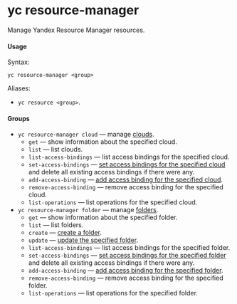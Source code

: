 # yc resource-manager

Manage Yandex Resource Manager resources.

#### Usage

Syntax:

`yc resource-manager <group>`

Aliases:

- `yc resource <group>`.

#### Groups

- `yc resource-manager cloud` — manage [clouds](../../../resource-manager/concepts/resources-hierarchy.md#cloud).
    - `get` — show information about the specified cloud.
    - `list` — list clouds.
    - `list-access-bindings` — list access bindings for the specified cloud.
    - `set-access-bindings` — [set access bindings for the specified cloud](../../../resource-manager/operations/cloud/set-access-bindings.md#multiple-roles) and delete all existing access bindings if there were any.
    - `add-access-binding` — [add access binding for the specified cloud](../../../resource-manager/operations/cloud/set-access-bindings.md).
    - `remove-access-binding` — remove access binding for the specified cloud.
    - `list-operations` — list operations for the specified cloud.
- `yc resource-manager folder` — manage [folders](../../../resource-manager/concepts/resources-hierarchy.md#folder).
    - `get` — show information about the specified folder.
    - `list` — list folders.
    - `create` — [create a folder](../../../resource-manager/operations/folder/create.md).
    - `update` — [update the specified folder](../../../resource-manager/operations/folder/update.md).
    - `list-access-bindings` — list access bindings for the specified folder.
    - `set-access-bindings` — [set access bindings for the specified folder](../../../resource-manager/operations/folder/set-access-bindings.md#multiple-roles) and delete all existing access bindings if there were any.
    - `add-access-binding` — [add access binding for the specified folder](../../../resource-manager/operations/folder/set-access-bindings.md).
    - `remove-access-binding` — remove access binding for the specified folder.
    - `list-operations` — list operations for the specified folder.
